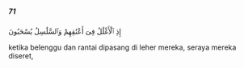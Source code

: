 ##### 71

<span class="ayah">إِذِ ٱلْأَغْلَٰلُ فِىٓ أَعْنَٰقِهِمْ وَٱلسَّلَٰسِلُ يُسْحَبُونَ</span>

<span class="ayah_translation">ketika belenggu dan rantai dipasang di leher mereka, seraya mereka diseret,</span>
